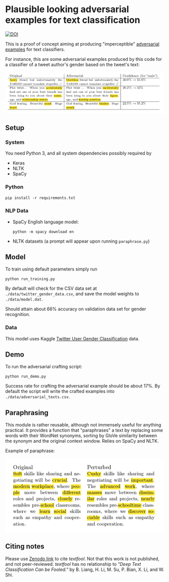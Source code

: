 # Plausible looking adversarial examples for text classification

[![DOI](https://zenodo.org/badge/89886473.svg)](https://zenodo.org/badge/latestdoi/89886473)

This is a proof of concept aiming at producing "imperceptible" [adversarial examples](https://blog.openai.com/adversarial-example-research/) for text classifiers.

For instance, this are some adversarial examples produced by this code for a classifier of a tweet author's gender based on the tweet's text:

![Examples of adversarial examples](images/examples.png)

## Setup

### System
You need Python 3, and all system dependencies possibly required by
* Keras
* NLTK
* SpaCy

### Python

```
pip install -r requirements.txt
```

### NLP Data
* SpaCy English language model:
  ```
  python -m spacy download en
  ```
* NLTK datasets (a prompt will appear upon running `paraphrase.py`)

## Model
To train using default parameters simply run
```
python run_training.py
```
By default will check for the CSV data set at `./data/twitter_gender_data.csv`, and save the model weights to `./data/model.dat`.

Should attain about 66% accuracy on validation data set for gender recognition.

### Data
This model uses Kaggle [Twitter User Gender Classification](https://www.kaggle.com/crowdflower/twitter-user-gender-classification) data.

## Demo
To run the adversarial crafting script:
```
python run_demo.py
```
Success rate for crafting the adversarial example should be about 17%.
By default the script will write the crafted examples into `./data/adversarial_texts.csv`.

## Paraphrasing
This module is rather reusable, although not immensely useful for anything practical. It provides a function that "paraphrases" a text by replacing some words with their WordNet synonyms, sorting by GloVe similarity between the synonym and the original context window. Relies on SpaCy and NLTK.

Example of paraphrase:

![Paraphrase example](images/paraphrase_example.png)


## Citing notes

Please use [Zenodo link](https://zenodo.org/record/831638) to cite _textfool_. Not that this work is not published, and not peer-reviewed. _textfool_ has no relationship to _"Deep Text Classification Can be Fooled."_ by B. Liang, H. Li, M. Su, P. Bian, X. Li, and W. Shi.

